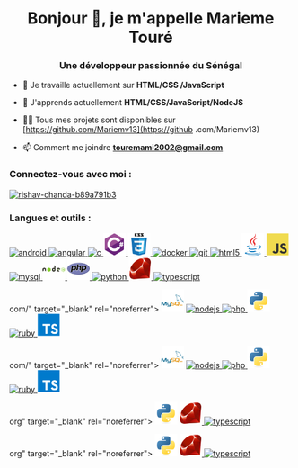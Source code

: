 <h1 align="center">Bonjour 👋, je m'appelle Marieme Touré</h1>
<h3 align="center">Une développeur passionnée du Sénégal</h3>

- 🔭 Je travaille actuellement sur **HTML/CSS /JavaScript**

- 🌱 J'apprends actuellement **HTML/CSS/JavaScript/NodeJS**

- 👨‍💻 Tous mes projets sont disponibles sur [https://github.com/Mariemv13](https://github .com/Mariemv13)

- 📫 Comment me joindre **touremami2002@gmail.com**

<h3 align="left">Connectez-vous avec moi :</h3>
<p align="left">
  <a href="https://www.linkedin.com/in/mami-toure-166455259" target="blank"><img align="center" src="https://raw.githubusercontent.com/rahuldkjain/github-profile-readme-generator/master/src/images/icons/Social/linked-in-alt.svg" alt="rishav-chanda-b89a791b3" height="30" width="40)" alt="rishav-chanda-b89a791b3" height="30" width="40" /></a>
</p>

<h3 align="left">Langues et outils :</h3>
<p align="left"> <a href="https://developer.android.com" target="_blank" rel="noreferrer"> <img src="https://raw.githubusercontent.com/devicons /devicon/master/icons/android/android-original-wordmark.svg" alt="android" width="40" height="40"/> </a> <a href="https://angular.io " target="_blank" rel="noreferrer"> <img src="https://angular.io/assets/images/logos/angular/angular.svg" alt="angular" width="40" height=" 40"/> </a> <a href="https://www.cprogramming.com/" target="_blank" rel="noreferrer"> <img src="https://raw.githubusercontent.com/ devicons/devicon/master/icons/c/c-original.svg" alt="c" width="40" height="40"/> </a>
  <a href="https://www.w3schools. com/cs/" target="_blank" rel="noreferrer"> <img src="https://raw.githubusercontent.com/devicons/devicon/master/icons/csharp/csharp-original.svg" alt=" csharp" width="40" height="40"/> </a> <a href="https://www.w3schools.com/css/" target="_blank" rel="noreferrer"> <img src ="https://raw.githubusercontent.com/devicons/devicon/master/icons/css3/css3-original-wordmark.svg" alt="css3" width="40" height="40"/> </a > <a href="https://www.docker.com/" target="_blank" rel="noreferrer"> <img src="https://raw.githubusercontent.com/devicons/devicon/master/icons /docker/docker-original-wordmark.svg" alt="docker" width="40" height="40"/> </a> <a href="https://git-scm.com/" target= "_blank" rel="noreferrer"> <img src="https://www.vectorlogo.zone/logos/git-scm/git-scm-icon.svg" alt="git" width="40" height= "40"/> </a> <a href="https://www.w3.org/html/" target="_blank" rel="noreferrer"> <img src="https://raw.githubusercontent .com/devicons/devicon/master/icons/html5/html5-original-wordmark.svg" alt="html5" width="40" height="40"/> </a> <a href="https:/ /www.java.com" target="_blank" rel="noreferrer"> <img src="https://raw.githubusercontent.com/devicons/devicon/master/icons/java/java-original.svg" alt="java" width="40" height="40"/> </a> <a href="https://developer.mozilla.org/en-US/docs/Web/JavaScript" target= "_blank" rel="noreferrer"> <img src="https://raw.githubusercontent.com/devicons/devicon/master/icons/javascript/javascript-original.svg" alt="javascript" width="40" height="40"/> </a> <a href="https://www.mysql.com/" target="_blank" rel="noreferrer"> <img src="https://raw.githubusercontent .com/devicons/devicon/master/icons/mysql/mysql-original-wordmark.svg" alt="mysql" width="40" height="40"/> </a> <a href="https:/ /nodejs.org" target="_blank" rel="noreferrer"> <img src="https://raw.githubusercontent.com/devicons/devicon/master/icons/nodejs/nodejs-original-wordmark.svg" alt ="nodejs" width="40" height="40"/> </a> <a href="https://www.php.net" target="_blank" rel="noreferrer"> <img src= "https://raw.githubusercontent.com/devicons/devicon/master/icons/php/php-original.svg" alt="php" width="40" height="40"/> </a> <a href="https://www.python.org" target="_blank" rel="noreferrer"> <img src="https://raw.githubusercontent.com/devicons/devicon/master/icons/python/python -original.svg" alt="python" width="40" height="40"/> </a> <a href="https://www.ruby-lang.org/en/" target="_blank " rel="noreferrer"> <img src="https://raw.githubusercontent.com/devicons/devicon/master/icons/ruby/ruby-original.svg" alt="ruby" width="40" height= "40"/> </a> <a href="https://www.typescriptlang.org/" target="_blank" rel="noreferrer"> <img src="https://raw.githubusercontent.com /devicons/devicon/master/icons/typescript/typescript-original.svg" alt="typescript" width="40" height="40"/> </a> </p>com/" target="_blank" rel="noreferrer"> <img src="https://raw.githubusercontent.com/devicons/devicon/master/icons/mysql/mysql-original-wordmark.svg" alt=" mysql" width="40" height="40"/> </a> <a href="https://nodejs.org" target="_blank" rel="noreferrer"> <img src="https:/ /raw.githubusercontent.com/devicons/devicon/master/icons/nodejs/nodejs-original-wordmark.svg" alt="nodejs" width="40" height="40"/> </a> <a href= "https://www.php.net" target="_blank" rel="noreferrer"> <img src="https://raw.githubusercontent.com/devicons/devicon/master/icons/php/php-original .svg" alt="php" width="40" height="40"/> </a> <a href="https://www.python.org" target="_blank" rel="noreferrer"> <img src="https://raw.githubusercontent.com/devicons/devicon/master/icons/python/python-original.svg" alt="python" width="40" height="40"/> </ a> <a href="https://www.ruby-lang.org/en/" target="_blank" rel="noreferrer"> <img src="https://raw.githubusercontent.com/devicons/ devicon/master/icons/ruby/ruby-original.svg" alt="ruby" width="40" height="40"/> </a> <a href="https://www.typescriptlang.org/ " target="_blank" rel="noreferrer"> <img src="https://raw.githubusercontent.com/devicons/devicon/master/icons/typescript/typescript-original.svg" alt="typescript" width= "40" hauteur="40"/> </a> </p>com/" target="_blank" rel="noreferrer"> <img src="https://raw.githubusercontent.com/devicons/devicon/master/icons/mysql/mysql-original-wordmark.svg" alt=" mysql" width="40" height="40"/> </a> <a href="https://nodejs.org" target="_blank" rel="noreferrer"> <img src="https:/ /raw.githubusercontent.com/devicons/devicon/master/icons/nodejs/nodejs-original-wordmark.svg" alt="nodejs" width="40" height="40"/> </a> <a href= "https://www.php.net" target="_blank" rel="noreferrer"> <img src="https://raw.githubusercontent.com/devicons/devicon/master/icons/php/php-original .svg" alt="php" width="40" height="40"/> </a> <a href="https://www.python.org" target="_blank" rel="noreferrer"> <img src="https://raw.githubusercontent.com/devicons/devicon/master/icons/python/python-original.svg" alt="python" width="40" height="40"/> </ a> <a href="https://www.ruby-lang.org/en/" target="_blank" rel="noreferrer"> <img src="https://raw.githubusercontent.com/devicons/ devicon/master/icons/ruby/ruby-original.svg" alt="ruby" width="40" height="40"/> </a> <a href="https://www.typescriptlang.org/ " target="_blank" rel="noreferrer"> <img src="https://raw.githubusercontent.com/devicons/devicon/master/icons/typescript/typescript-original.svg" alt="typescript" width= "40" hauteur="40"/> </a> </p>org" target="_blank" rel="noreferrer"> <img src="https://raw.githubusercontent.com/devicons/devicon/master/icons/python/python-original.svg" alt="python" largeur ="40" height="40"/> </a> <a href="https://www.ruby-lang.org/en/" target="_blank" rel="noreferrer"> <img src= "https://raw.githubusercontent.com/devicons/devicon/master/icons/ruby/ruby-original.svg" alt="ruby" width="40" height="40"/> </a> <a href="https://www.typescriptlang.org/" target="_blank" rel="noreferrer"> <img src="https://raw.githubusercontent.com/devicons/devicon/master/icons/typescript/ typescript-original.svg" alt="typescript" width="40" height="40"/> </a> </p>org" target="_blank" rel="noreferrer"> <img src="https://raw.githubusercontent.com/devicons/devicon/master/icons/python/python-original.svg" alt="python" largeur ="40" height="40"/> </a> <a href="https://www.ruby-lang.org/en/" target="_blank" rel="noreferrer"> <img src= "https://raw.githubusercontent.com/devicons/devicon/master/icons/ruby/ruby-original.svg" alt="ruby" width="40" height="40"/> </a> <a href="https://www.typescriptlang.org/" target="_blank" rel="noreferrer"> <img src="https://raw.githubusercontent.com/devicons/devicon/master/icons/typescript/ typescript-original.svg" alt="typescript" width="40" height="40"/> </a> </p>

